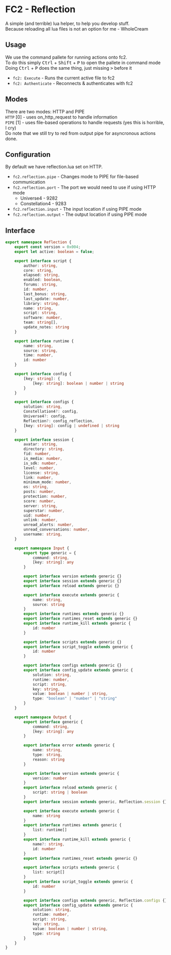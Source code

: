 # FC2 - Reflection
A simple (and terrible) lua helper, to help you develop stuff.\
Because reloading all lua files is not an option for me - WholeCream

## Usage
We use the command pallete for running actions onto fc2.\
To do this simply <kbd>Ctrl</kbd> + <kbd>Shift</kbd> + <kbd>P</kbd> to open the pallete in command mode\
Doing <kbd>Ctrl</kbd> + <kbd>P</kbd> does the same thing, just missing <kbd>></kbd> before it

* `fc2: Execute` - Runs the current active file to fc2
* `fc2: Authenticate` - Reconnects & authenticates with fc2

## Modes
There are two modes: HTTP and PIPE\
`HTTP` [0] - uses on_http_request to handle information\
`PIPE` [1] - uses file-based operations to handle requests (yes this is horrible, I cry)\
Do note that we still try to red from output pipe for asyncronous actions done.

## Configuration
By default we have reflection.lua set on HTTP.

* `fc2.reflection.pipe` - Changes mode to PIPE for file-based communication
* `fc2.reflection.port` - The port we would need to use if using HTTP mode
    * Universe4 - 9282
    * Constellation4 - 9283
* `fc2.reflection.input` - The input location if using PIPE mode
* `fc2.reflection.output` - The output location if using PIPE mode

## Interface
```ts
export namespace Reflection {
	export const version = 0x004;
	export let active: boolean = false;

	export interface script {
		author: string,
		core: string,
		elapsed: string,
		enabled: boolean,
		forums: string,
		id: number,
		last_bonus: string,
		last_update: number,
		library: string,
		name: string,
		script: string,
		software: number,
		team: string[],
		update_notes: string
	}

	export interface runtime {
		name: string,
		source: string,
		time: number,
		id: number
	}

	export interface config {
		[key: string]: {
			[key: string]: boolean | number | string
		}
	}

	export interface configs {
		solution: string,
		Constellation4?: config,
		Universe4?: config,
		Reflection?: config_reflection,
		[key: string]: config | undefined | string
	}

	export interface session {
		avatar: string,
		directory: string,
		fid: number,
		is_media: number,
		is_sdk: number,
		level: number,
		license: string,
		link: number,
		minimum_mode: number,
		os: string,
		posts: number,
		protection: number,
		score: number,
		server: string,
		superstar: number,
		uid: number,
		unlink: number,
		unread_alerts: number,
		unread_conversations: number,
		username: string,
	}

	export namespace Input {
		export type generic = {
			command: string,
			[key: string]: any
		}

		export interface version extends generic {}
		export interface session extends generic {}
		export interface reload extends generic {}

		export interface execute extends generic {
			name: string,
			source: string
		}
		export interface runtimes extends generic {}
		export interface runtimes_reset extends generic {}
		export interface runtime_kill extends generic {
			id: number
		}

		export interface scripts extends generic {}
		export interface script_toggle extends generic {
			id: number
		}

		export interface configs extends generic {}
		export interface config_update extends generic {
			solution: string,
			runtime: number,
			script: string,
			key: string,
			value: boolean | number | string,
			type: "boolean" | "number" | "string"
		}
	}

	export namespace Output {
		export interface generic {
			command: string,
			[key: string]: any
		}

		export interface error extends generic {
			name: string,
			type: string,
			reason: string
		}

		export interface version extends generic {
			version: number
		}
		export interface reload extends generic {
			script: string | boolean
		}
		export interface session extends generic, Reflection.session {}

		export interface execute extends generic {
			name: string
		}
		export interface runtimes extends generic {
			list: runtime[]
		}
		export interface runtime_kill extends generic {
			name?: string,
			id: number
		}
		export interface runtimes_reset extends generic {}

		export interface scripts extends generic {
			list: script[]
		}
		export interface script_toggle extends generic {
			id: number
		}

		export interface configs extends generic, Reflection.configs {}
		export interface config_update extends generic {
			solution: string,
			runtime: number,
			script: string,
			key: string,
			value: boolean | number | string,
			type: string
		}
	}
}
```